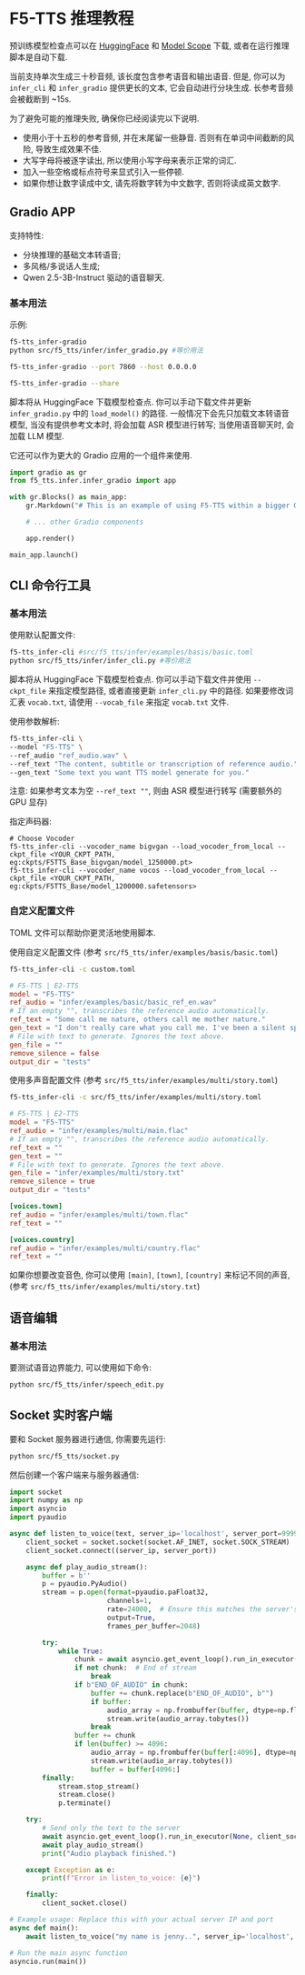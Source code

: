 # F5-TTS 推理教程

预训练模型检查点可以在 [HuggingFace](https://huggingface.co/SWivid/F5-TTS) 和 [Model Scope](https://www.modelscope.cn/models/SWivid/F5-TTS_Emilia-ZH-EN) 下载, 或者在运行推理脚本是自动下载.

当前支持单次生成三十秒音频, 该长度包含参考语音和输出语音.
但是, 你可以为 `infer_cli` 和 `infer_gradio` 提供更长的文本, 它会自动进行分块生成. 长参考音频会被截断到 ~15s.

为了避免可能的推理失败, 确保你已经阅读完以下说明.
- 使用小于十五秒的参考音频, 并在末尾留一些静音. 否则有在单词中间截断的风险, 导致生成效果不佳.
- 大写字母将被逐字读出, 所以使用小写字母来表示正常的词汇.
- 加入一些空格或标点符号来显式引入一些停顿.
- 如果你想让数字读成中文, 请先将数字转为中文数字, 否则将读成英文数字.

## Gradio APP

支持特性:
- 分块推理的基础文本转语音;
- 多风格/多说话人生成;
- Qwen 2.5-3B-Instruct 驱动的语音聊天.

### 基本用法

示例:
```bash
f5-tts_infer-gradio
python src/f5_tts/infer/infer_gradio.py #等价用法

f5-tts_infer-gradio --port 7860 --host 0.0.0.0

f5-tts_infer-gradio --share
```

脚本将从 HuggingFace 下载模型检查点.
你可以手动下载文件并更新 `infer_gradio.py` 中的 `load_model()` 的路径.
一般情况下会先只加载文本转语音模型, 当没有提供参考文本时, 将会加载 ASR 模型进行转写; 当使用语音聊天时, 会加载 LLM 模型.

它还可以作为更大的 Gradio 应用的一个组件来使用.

```python
import gradio as gr
from f5_tts.infer.infer_gradio import app

with gr.Blocks() as main_app:
    gr.Markdown("# This is an example of using F5-TTS within a bigger Gradio app")

    # ... other Gradio components

    app.render()

main_app.launch()
```

## CLI 命令行工具

### 基本用法

使用默认配置文件:
```bash
f5-tts_infer-cli #src/f5_tts/infer/examples/basis/basic.toml
python src/f5_tts/infer/infer_cli.py #等价用法
```

脚本将从 HuggingFace 下载模型检查点.
你可以手动下载文件并使用 `--ckpt_file` 来指定模型路径, 或者直接更新 `infer_cli.py` 中的路径.
如果要修改词汇表 `vocab.txt`, 请使用 `--vocab_file` 来指定 `vocab.txt` 文件.

使用参数解析:
```bash
f5-tts_infer-cli \
--model "F5-TTS" \
--ref_audio "ref_audio.wav" \
--ref_text "The content, subtitle or transcription of reference audio." \
--gen_text "Some text you want TTS model generate for you."
```

注意: 如果参考文本为空 `--ref_text ""`, 则由 ASR 模型进行转写 (需要额外的 GPU 显存)

指定声码器:
```
# Choose Vocoder
f5-tts_infer-cli --vocoder_name bigvgan --load_vocoder_from_local --ckpt_file <YOUR_CKPT_PATH, eg:ckpts/F5TTS_Base_bigvgan/model_1250000.pt>
f5-tts_infer-cli --vocoder_name vocos --load_vocoder_from_local --ckpt_file <YOUR_CKPT_PATH, eg:ckpts/F5TTS_Base/model_1200000.safetensors>
```

### 自定义配置文件

TOML 文件可以帮助你更灵活地使用脚本.

使用自定义配置文件 (参考 `src/f5_tts/infer/examples/basis/basic.toml`)
```bash
f5-tts_infer-cli -c custom.toml
```

```toml
# F5-TTS | E2-TTS
model = "F5-TTS"
ref_audio = "infer/examples/basic/basic_ref_en.wav"
# If an empty "", transcribes the reference audio automatically.
ref_text = "Some call me nature, others call me mother nature."
gen_text = "I don't really care what you call me. I've been a silent spectator, watching species evolve, empires rise and fall. But always remember, I am mighty and enduring."
# File with text to generate. Ignores the text above.
gen_file = ""
remove_silence = false
output_dir = "tests"
```

使用多声音配置文件 (参考 `src/f5_tts/infer/examples/multi/story.toml`)
```bash
f5-tts_infer-cli -c src/f5_tts/infer/examples/multi/story.toml
```

```toml
# F5-TTS | E2-TTS
model = "F5-TTS"
ref_audio = "infer/examples/multi/main.flac"
# If an empty "", transcribes the reference audio automatically.
ref_text = ""
gen_text = ""
# File with text to generate. Ignores the text above.
gen_file = "infer/examples/multi/story.txt"
remove_silence = true
output_dir = "tests"

[voices.town]
ref_audio = "infer/examples/multi/town.flac"
ref_text = ""

[voices.country]
ref_audio = "infer/examples/multi/country.flac"
ref_text = ""
```

如果你想要改变音色, 你可以使用 `[main]`, `[town]`, `[country]` 来标记不同的声音, (参考 `src/f5_tts/infer/examples/multi/story.txt`)

## 语音编辑

### 基本用法

要测试语音边界能力, 可以使用如下命令:

```bash
python src/f5_tts/infer/speech_edit.py
```

## Socket 实时客户端

要和 Socket 服务器进行通信, 你需要先运行:

```bash
python src/f5_tts/socket.py
```

然后创建一个客户端来与服务器通信:

``` python
import socket
import numpy as np
import asyncio
import pyaudio

async def listen_to_voice(text, server_ip='localhost', server_port=9999):
    client_socket = socket.socket(socket.AF_INET, socket.SOCK_STREAM)
    client_socket.connect((server_ip, server_port))

    async def play_audio_stream():
        buffer = b''
        p = pyaudio.PyAudio()
        stream = p.open(format=pyaudio.paFloat32,
                        channels=1,
                        rate=24000,  # Ensure this matches the server's sampling rate
                        output=True,
                        frames_per_buffer=2048)

        try:
            while True:
                chunk = await asyncio.get_event_loop().run_in_executor(None, client_socket.recv, 1024)
                if not chunk:  # End of stream
                    break
                if b"END_OF_AUDIO" in chunk:
                    buffer += chunk.replace(b"END_OF_AUDIO", b"")
                    if buffer:
                        audio_array = np.frombuffer(buffer, dtype=np.float32).copy()  # Make a writable copy
                        stream.write(audio_array.tobytes())
                    break
                buffer += chunk
                if len(buffer) >= 4096:
                    audio_array = np.frombuffer(buffer[:4096], dtype=np.float32).copy()  # Make a writable copy
                    stream.write(audio_array.tobytes())
                    buffer = buffer[4096:]
        finally:
            stream.stop_stream()
            stream.close()
            p.terminate()

    try:
        # Send only the text to the server
        await asyncio.get_event_loop().run_in_executor(None, client_socket.sendall, text.encode('utf-8'))
        await play_audio_stream()
        print("Audio playback finished.")

    except Exception as e:
        print(f"Error in listen_to_voice: {e}")

    finally:
        client_socket.close()

# Example usage: Replace this with your actual server IP and port
async def main():
    await listen_to_voice("my name is jenny..", server_ip='localhost', server_port=9998)

# Run the main async function
asyncio.run(main())
```
